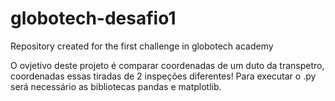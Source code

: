 # globotech-desafio1
Repository created for the first challenge in globotech academy

O ovjetivo deste projeto é comparar coordenadas de um duto da transpetro, coordenadas essas tiradas de 2 inspeções diferentes!
Para executar o .py será necessário as bibliotecas pandas e matplotlib.
